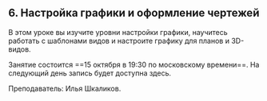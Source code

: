 ## 6. Настройка графики и оформление чертежей

В этом уроке вы изучите уровни настройки графики, научитесь работать с шаблонами видов и настроите графику для планов и 3D-видов. 

Занятие состоится ==15 октября в 19:30 по московскому времени==. На следующий день запись будет доступна здесь.

Преподаватель: Илья Шкаликов.